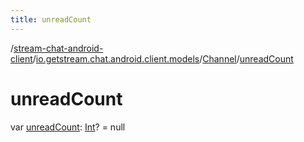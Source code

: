 ```yaml
---
title: unreadCount
---
```

/[stream-chat-android-client](../../index.md)/[io.getstream.chat.android.client.models](../index.md)/[Channel](index.md)/[unreadCount](unreadCount.md)  
  
  
  
# unreadCount  
var [unreadCount](unreadCount.md): [Int](https://kotlinlang.org/api/latest/jvm/stdlib/kotlin/-int/index.html)? = null
